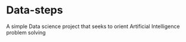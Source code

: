 # Data-steps
A simple Data science project that seeks to orient Artificial Intelligence problem solving 
